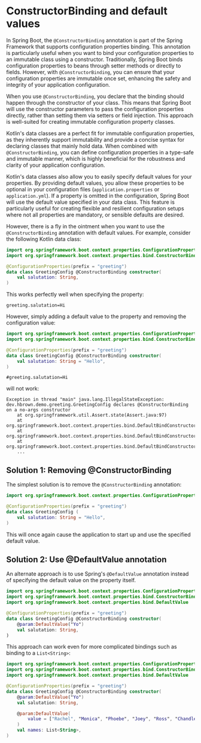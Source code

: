 # ConstructorBinding and default values

In Spring Boot, the `@ConstructorBinding` annotation is part of the Spring Framework that supports configuration properties binding. 
This annotation is particularly useful when you want to bind your configuration properties to an immutable class using a constructor. 
Traditionally, Spring Boot binds configuration properties to beans through setter methods or directly to fields. 
However, with `@ConstructorBinding`, you can ensure that your configuration properties are immutable once set, enhancing the safety and integrity of your application configuration.

When you use `@ConstructorBinding`, you declare that the binding should happen through the constructor of your class. 
This means that Spring Boot will use the constructor parameters to pass the configuration properties directly, rather than setting them via setters or field injection. 
This approach is well-suited for creating immutable configuration property classes.

Kotlin's data classes are a perfect fit for immutable configuration properties, as they inherently support immutability and provide a concise syntax for declaring classes that mainly hold data. 
When combined with `@ConstructorBinding`, you can define configuration properties in a type-safe and immutable manner, which is highly beneficial for the robustness and clarity of your application configuration.

Kotlin's data classes also allow you to easily specify default values for your properties. 
By providing default values, you allow these properties to be optional in your configuration files (`application.properties` or `application.yml`). 
If a property is omitted in the configuration, Spring Boot will use the default value specified in your data class. 
This feature is particularly useful for creating flexible and resilient configuration setups where not all properties are mandatory, or sensible defaults are desired.

However, there is a fly in the ointment when you want to use the `@ConstructorBinding` annotation with default values.
For example, consider the following Kotlin data class:

```kotlin
import org.springframework.boot.context.properties.ConfigurationProperties
import org.springframework.boot.context.properties.bind.ConstructorBinding

@ConfigurationProperties(prefix = "greeting")
data class GreetingConfig @ConstructorBinding constructor(
    val salutation: String,
)

```

This works perfectly well when specifying the property:

```properties
greeting.salutation=Hi
```

However, simply adding a default value to the property and removing the configuration value:

```kotlin
import org.springframework.boot.context.properties.ConfigurationProperties
import org.springframework.boot.context.properties.bind.ConstructorBinding

@ConfigurationProperties(prefix = "greeting")
data class GreetingConfig @ConstructorBinding constructor(
    val salutation: String = "Hello",
)

```

```properties
#greeting.salutation=Hi
```

will not work:

```log
Exception in thread "main" java.lang.IllegalStateException: dev.hbrown.demo.greeting.GreetingConfig declares @ConstructorBinding on a no-args constructor
	at org.springframework.util.Assert.state(Assert.java:97)
	at org.springframework.boot.context.properties.bind.DefaultBindConstructorProvider$Constructors.getConstructorBindingAnnotated(DefaultBindConstructorProvider.java:168)
	at org.springframework.boot.context.properties.bind.DefaultBindConstructorProvider$Constructors.getConstructors(DefaultBindConstructorProvider.java:107)
	at org.springframework.boot.context.properties.bind.DefaultBindConstructorProvider.getBindConstructor(DefaultBindConstructorProvider.java:55)
    ...

```

## Solution 1: Removing @ConstructorBinding

The simplest solution is to remove the `@ConstructorBinding` annotation:

```kotlin
import org.springframework.boot.context.properties.ConfigurationProperties

@ConfigurationProperties(prefix = "greeting")
data class GreetingConfig (
    val salutation: String = "Hello",
)

```

This will once again cause the application to start up and use the specified default value.

## Solution 2: Use @DefaultValue annotation

An alternate approach is to use Spring's `@DefaultValue` annotation instead of specifying the default value on the property itself.

```kotlin
import org.springframework.boot.context.properties.ConfigurationProperties
import org.springframework.boot.context.properties.bind.ConstructorBinding
import org.springframework.boot.context.properties.bind.DefaultValue

@ConfigurationProperties(prefix = "greeting")
data class GreetingConfig @ConstructorBinding constructor(
    @param:DefaultValue("Yo")
    val salutation: String,
)

```

This approach can work even for more complicated bindings such as binding to a `List<String>`:

```kotlin
import org.springframework.boot.context.properties.ConfigurationProperties
import org.springframework.boot.context.properties.bind.ConstructorBinding
import org.springframework.boot.context.properties.bind.DefaultValue

@ConfigurationProperties(prefix = "greeting")
data class GreetingConfig @ConstructorBinding constructor(
    @param:DefaultValue("Yo")
    val salutation: String,

    @param:DefaultValue(
        value = ["Rachel", "Monica", "Phoebe", "Joey", "Ross", "Chandler"]
    )
    val names: List<String>,
)

```
